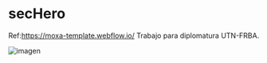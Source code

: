 # secHero
Ref:https://moxa-template.webflow.io/
Trabajo para diplomatura UTN-FRBA.



![imagen](https://user-images.githubusercontent.com/2990851/209947255-4d49d07f-1932-437e-b4f7-b254540e8768.png)
